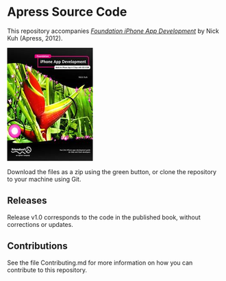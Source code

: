 # Apress Source Code

This repository accompanies [*Foundation iPhone App Development*](http://www.apress.com/9781430243748) by Nick Kuh (Apress, 2012).

![Cover image](9781430243748.jpg)

Download the files as a zip using the green button, or clone the repository to your machine using Git.

## Releases

Release v1.0 corresponds to the code in the published book, without corrections or updates.

## Contributions

See the file Contributing.md for more information on how you can contribute to this repository.

